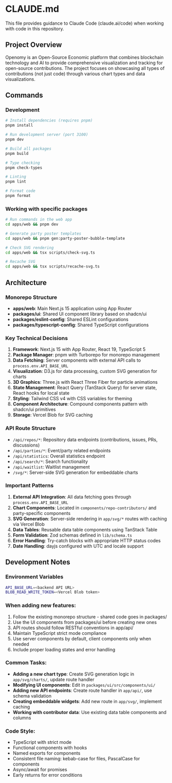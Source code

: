 # CLAUDE.md

This file provides guidance to Claude Code (claude.ai/code) when working with code in this repository.

## Project Overview

Openomy is an Open-Source Economic platform that combines blockchain technology and AI to provide comprehensive visualization and tracking for open-source contributions. The project focuses on showcasing all types of contributions (not just code) through various chart types and data visualizations.

## Commands

### Development
```bash
# Install dependencies (requires pnpm)
pnpm install

# Run development server (port 3100)
pnpm dev

# Build all packages
pnpm build

# Type checking
pnpm check-types

# Linting
pnpm lint

# Format code
pnpm format
```

### Working with specific packages
```bash
# Run commands in the web app
cd apps/web && pnpm dev

# Generate party poster templates
cd apps/web && pnpm gen:party-poster-bubble-template

# Check SVG rendering
cd apps/web && tsx scripts/check-svg.ts

# Recache SVG
cd apps/web && tsx scripts/recache-svg.ts
```

## Architecture

### Monorepo Structure
- **apps/web**: Main Next.js 15 application using App Router
- **packages/ui**: Shared UI component library based on shadcn/ui
- **packages/eslint-config**: Shared ESLint configurations
- **packages/typescript-config**: Shared TypeScript configurations

### Key Technical Decisions
1. **Framework**: Next.js 15 with App Router, React 19, TypeScript 5
2. **Package Manager**: pnpm with Turborepo for monorepo management
3. **Data Fetching**: Server components with external API calls to `process.env.API_BASE_URL`
4. **Visualization**: D3.js for data processing, custom SVG generation for charts
5. **3D Graphics**: Three.js with React Three Fiber for particle animations
6. **State Management**: React Query (TanStack Query) for server state, React hooks for local state
7. **Styling**: Tailwind CSS v4 with CSS variables for theming
8. **Component Architecture**: Compound components pattern with shadcn/ui primitives
9. **Storage**: Vercel Blob for SVG caching

### API Route Structure
- `/api/repos/*`: Repository data endpoints (contributions, issues, PRs, discussions)
- `/api/parties/*`: Event/party related endpoints
- `/api/statistics`: Overall statistics endpoint
- `/api/search/*`: Search functionality
- `/api/waitlist`: Waitlist management
- `/svg/*`: Server-side SVG generation for embeddable charts

### Important Patterns
1. **External API Integration**: All data fetching goes through `process.env.API_BASE_URL`
2. **Chart Components**: Located in `components/repo-contributors/` and party-specific components
3. **SVG Generation**: Server-side rendering in `app/svg/*` routes with caching via Vercel Blob
4. **Data Tables**: Reusable data table components using TanStack Table
5. **Form Validation**: Zod schemas defined in `lib/schema.ts`
6. **Error Handling**: Try-catch blocks with appropriate HTTP status codes
7. **Date Handling**: dayjs configured with UTC and locale support

## Development Notes

### Environment Variables
```bash
API_BASE_URL=<backend API URL>
BLOB_READ_WRITE_TOKEN=<Vercel Blob token>
```

### When adding new features:
1. Follow the existing monorepo structure - shared code goes in packages/
2. Use the UI components from packages/ui before creating new ones
3. API routes should follow RESTful conventions in app/api/
4. Maintain TypeScript strict mode compliance
5. Use server components by default, client components only when needed
6. Include proper loading states and error handling

### Common Tasks:
- **Adding a new chart type**: Create SVG generation logic in `app/svg/charts/`, update route handler
- **Modifying UI components**: Edit in `packages/ui/src/components/ui/`
- **Adding new API endpoints**: Create route handler in `app/api/`, use schema validation
- **Creating embeddable widgets**: Add new route in `app/svg/`, implement caching
- **Working with contributor data**: Use existing data table components and columns

### Code Style:
- TypeScript with strict mode
- Functional components with hooks
- Named exports for components
- Consistent file naming: kebab-case for files, PascalCase for components
- Async/await for promises
- Early returns for error conditions